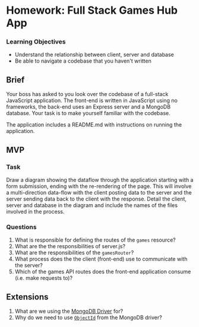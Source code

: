 # Homework: Full Stack Games Hub App

### Learning Objectives

- Understand the relationship between client, server and database
- Be able to navigate a codebase that you haven't written

## Brief

Your boss has asked to you look over the codebase of a full-stack JavaScript application. The front-end is written in JavaScript using no frameworks, the back-end uses an Express server and a MongoDB database. Your task is to make yourself familiar with the codebase.

The application includes a README.md with instructions on running the application.

## MVP

### Task

Draw a diagram showing the dataflow through the application starting with a form submission, ending with the re-rendering of the page. This will involve a multi-direction data-flow with the client posting data to the server and the server sending data back to the client with the response. Detail the client, server and database in the diagram and include the names of the files involved in the process.

### Questions

1. What is responsible for defining the routes of the `games` resource?
2. What are the the responsibilities of server.js?
3. What are the responsibilities of the `gamesRouter`?
4. What process does the the client (front-end) use to communicate with the server?
5. Which of the games API routes does the front-end application consume (i.e. make requests to)?

## Extensions

1. What are we using the [MongoDB Driver](http://mongodb.github.io/node-mongodb-native/) for?
2. Why do we need to use [`ObjectId`](https://mongodb.github.io/node-mongodb-native/api-bson-generated/objectid.html) from the MongoDB driver?
